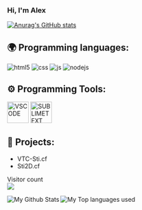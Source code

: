 ### Hi, I'm Alex

[![Anurag's GitHub stats](https://github-readme-stats.vercel.app/api?username=ARCIKE&show_icons=true&theme=dark)](arcike.tk)

## 🌍 Programming languages:
<p>
  <img alt="html5" src="https://img.shields.io/badge/-HTML5-E34F26?style=flat-square&logo=html5&logoColor=white" />
  <img alt="css" src="https://img.shields.io/badge/-CSS-00A6FF?style=flat-square&logo=css3&logoColor=white" />
  <img alt="js" src="https://img.shields.io/badge/-Javascript-FFEE00?style=flat-square&logo=javascript&logoColor=black" />
  <img alt="nodejs" src="https://img.shields.io/badge/-NodeJS-43853D?style=flat-square&logo=Node.js&logoColor=white" />
  
</p>

## ⚙️ Programming Tools:
<p>
  <img alt="VSCODE" width="50px" src="https://upload.wikimedia.org/wikipedia/commons/thumb/9/9a/Visual_Studio_Code_1.35_icon.svg/1200px-Visual_Studio_Code_1.35_icon.svg.png"/>
  <img alt="SUBLIMETEXT" width="50px" src="https://upload.wikimedia.org/wikipedia/en/d/d2/Sublime_Text_3_logo.png"/>
</p>
  

## 🚩 Projects:
- VTC-Sti.cf
- Sti2D.cf

<p align="left"> 
  Visitor count<br>
  <img src="https://profile-counter.glitch.me/ARCIKE/count.svg" />
</p>

<img align="left" alt="My Github Stats" src="https://github-readme-stats.vercel.app/api?username=ARCIKE&show_icons=true&hide_border=true" />
<img align="left" alt="My Top languages used" src="https://github-readme-stats.vercel.app/api/top-langs?username=ARCIKE&show_icons=true&theme=tokyonight&layout=compact" />
